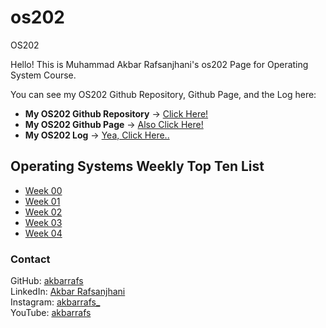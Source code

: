 # os202
OS202

Hello! This is Muhammad Akbar Rafsanjhani's os202 Page for Operating System Course.

You can see my OS202 Github Repository, Github Page, and the Log here:
* **My OS202 Github Repository** -> [Click Here!](https://github.com/akbarrafs/os202/)
* **My OS202 Github Page** -> [Also Click Here!](https://akbarrafs.github.io/os202/)
* **My OS202 Log** -> [Yea, Click Here..](https://github.com/akbarrafs/os202/blob/master/TXT/mylog.txt)

## Operating Systems Weekly Top Ten List
* [Week 00](W00/)
* [Week 01](W01/)
* [Week 02](W02/)
* [Week 03](W03/)
* [Week 04](W04/)

### Contact
GitHub: [akbarrafs](https://github.com/akbarrafs/)<br/>
LinkedIn: [Akbar Rafsanjhani](https://linkedin.com/in/akbarrafsan/)<br/>
Instagram: [akbarrafs_](https://instagram.com/akbarrafs_/)<br/>
YouTube: [akbarrafs](https://youtube.com/akbarrafs/)
